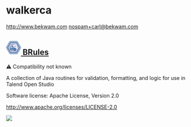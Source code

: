 # walkerca
  <http://www.bekwam.com>
  <nospam+carl@bekwam.com>

## <a href='./components/BRules/readme.md'><img src='./components/BRules/logo.jpg' width='40' height='40'> BRules</a>
 :warning: Compatibility not known

A collection of Java routines for validation, formatting, and logic for use in Talend Open Studio

Software license: Apache License, Version 2.0

http://www.apache.org/licenses/LICENSE-2.0




<img src='./components/BRules/sample.jpg'>
